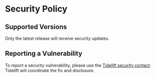 # Security Policy

## Supported Versions

Only the latest release will receive security updates.

## Reporting a Vulnerability

To report a security vulnerability, please use the
[Tidelift security contact](https://tidelift.com/security). Tidelift will
coordinate the fix and disclosure.

